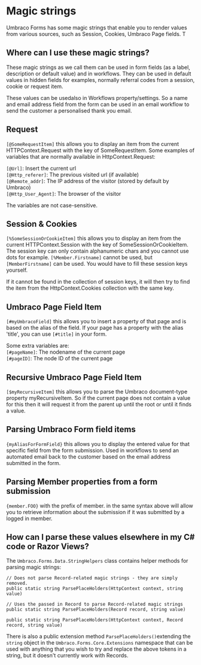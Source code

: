 # Magic strings
Umbraco Forms has some magic strings that enable you to render values from various sources, such as Session, Cookies, Umbraco Page fields. T

## Where can I use these magic strings?
These magic strings as we call them can be used in form fields (as a label, description or default value) and in workflows. They can be used in default values in hidden fields for examples, normally referral codes from a session, cookie or request item.

These values can be usedalso in Workflows property/settings. So a name and email address field from the form can be used in an email workflow to send the customer a personalised thank you email.

## Request
`[@SomeRequestItem]` this allows you to display an item from the current HTTPContext.Request with the key of SomeRequestItem.
Some examples of variables that are normally available in HttpContext.Request:

`[@Url]`: Insert the current url  
`[@Http_referer]`: The previous visited url (if available)  
`[@Remote_addr]`: The IP address of the visitor (stored by default by Umbraco)  
`[@Http_User_Agent]`: The browser of the visitor  
  
The variables are not case-sensitive.  

## Session & Cookies
`[%SomeSessionOrCookieItem]` this allows you to display an item from the current HTTPContext.Session with the key of SomeSessionOrCookieItem. The session key can only contain alphanumeric chars and you cannot use dots for example. `[%Member.Firstname]` cannot be used, but `[MemberFirstname]` can be used. You would have to fill these session keys yourself.

If it cannot be found in the collection of session keys, it will then try to find the item from the HttpContext.Cookies collection with the same key.

## Umbraco Page Field Item
`[#myUmbracoField]` this allows you to insert a property of that page and is based on the alias of the field. If your page has a property with the alias 'title', you can use `[#title]` in your form.

Some extra variables are:  
`[#pageName]`: The nodename of the current page  
`[#pageID]`: The node ID of the current page  

## Recursive Umbraco Page Field Item
`[$myRecursiveItem]` this allows you to parse the Umbraco document-type property myRecursiveItem. So if the current page does not contain a value for this then it will request it from the parent up until the root or until it finds a value.

## Parsing Umbraco Form field items
`{myAliasForFormField}` this allows you to display the entered value for that specific field from the form submission. Used in workflows to send an automated email back to the customer based on the email address submitted in the form.

## Parsing Member properties from a form submission
`{member.FOO}` with the prefix of member. in the same syntax above will allow you to retrieve information about the submission if it was submitted by a logged in member.

## How can I parse these values elsewhere in my C# code or Razor Views?
The `Umbraco.Forms.Data.StringHelpers` class contains helper methods for parsing magic strings:

    // Does not parse Record-related magic strings - they are simply removed.
    public static string ParsePlaceHolders(HttpContext context, string value) 
    
    // Uses the passed in Record to parse Record-related magic strings
    public static string ParsePlaceHolders(Record record, string value)
    
    public static string ParsePlaceHolders(HttpContext context, Record record, string value)

There is also a public extension method `ParsePlaceHolders()`extending the `string` object in the `Umbraco.Forms.Core.Extensions` namespace that can be used with anything that you wish to try and replace the above tokens in a string, but it doesn't currently work with Records.
